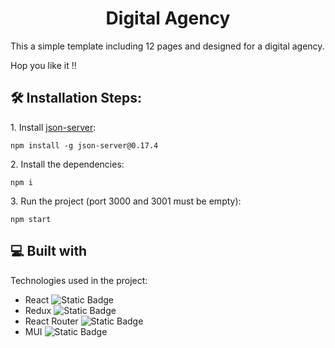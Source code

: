 <h1 align="center" id="title">Digital Agency</h1>

<p id="description">This a simple template including 12 pages and designed for a digital agency.</p>
<p id="description">Hop you like it !!</p>

<h2>🛠️ Installation Steps:</h2>

<p>1. Install <a href="https://github.com/typicode/json-server" rel="nofollow">json-server</a>:</p>

```
npm install -g json-server@0.17.4
```

<p>2. Install the dependencies:</p>

```
npm i
```

<p>3. Run the project (port 3000 and 3001 must be empty):</p>

```
npm start
```

  
  
<h2>💻 Built with</h2>

Technologies used in the project:

*   React ![Static Badge](https://img.shields.io/badge/React-black?style=flat&logo=react&labelColor=whitesmoke)
*   Redux ![Static Badge](https://img.shields.io/badge/React%20Redux-black?style=flat&logo=redux&logoColor=%23764ABC&labelColor=whitesmoke)
*   React Router ![Static Badge](https://img.shields.io/badge/React%20Router-black?style=flat&logo=react%20router&labelColor=whitesmoke)
*   MUI ![Static Badge](https://img.shields.io/badge/MUI-black?style=flat&logo=mui&labelColor=whitesmoke)

